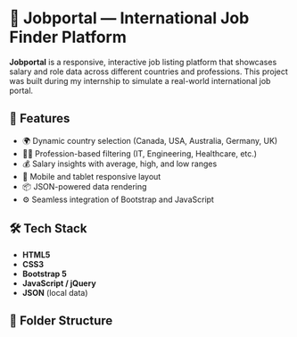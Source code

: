 # 💼 Jobportal — International Job Finder Platform

**Jobportal** is a responsive, interactive job listing platform that showcases salary and role data across different countries and professions. This project was built during my internship to simulate a real-world international job portal.

## 🚀 Features

- 🌍 Dynamic country selection (Canada, USA, Australia, Germany, UK)
- 🧑‍💻 Profession-based filtering (IT, Engineering, Healthcare, etc.)
- 💰 Salary insights with average, high, and low ranges
- 📱 Mobile and tablet responsive layout
- 📦 JSON-powered data rendering
- ⚙️ Seamless integration of Bootstrap and JavaScript

## 🛠️ Tech Stack

- **HTML5**
- **CSS3**
- **Bootstrap 5**
- **JavaScript / jQuery**
- **JSON** (local data)

## 📁 Folder Structure

